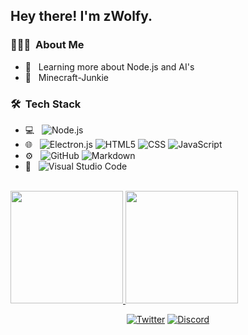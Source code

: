 <h2> Hey there! I'm zWolfy.</h2>

<h3> 👨🏻‍💻 &nbsp;About Me </h3>


- 🔰 &nbsp; Learning more about Node.js and AI's
- 💚 &nbsp; Minecraft-Junkie

<h3> 🛠 &nbsp;Tech Stack</h3>

- 💻 &nbsp;
  ![Node.js](https://img.shields.io/badge/-Node.js-333333?style=flat&logo=node.js)
- 🌐 &nbsp;
  ![Electron.js](https://img.shields.io/badge/-Node.js-333333?style=flat&logo=electron)
  ![HTML5](https://img.shields.io/badge/-HTML5-333333?style=flat&logo=HTML5)
  ![CSS](https://img.shields.io/badge/-CSS-333333?style=flat&logo=CSS3&logoColor=1572B6)
  ![JavaScript](https://img.shields.io/badge/-JavaScript-333333?style=flat&logo=javascript)
- ⚙️ &nbsp;
  ![GitHub](https://img.shields.io/badge/-GitHub-333333?style=flat&logo=github)
  ![Markdown](https://img.shields.io/badge/-Markdown-333333?style=flat&logo=markdown)
- 🔧 &nbsp;
  ![Visual Studio Code](https://img.shields.io/badge/-Visual%20Studio%20Code-333333?style=flat&logo=visual-studio-code&logoColor=007ACC)



<br/>

<a href="https://github.com/RealzWolfy">
  <img height="180em" src="https://github-readme-stats.vercel.app/api?username=RealzWolfy&theme=buefy&show_icons=true" />
  <img height="180em" src="https://github-readme-stats.vercel.app/api/top-langs/?username=RealzWolfy&theme=buefy&layout=compact" />
</a>

<br/>

<p align="center">
<a href="https://twitter.com/RealzWolfy"><img alt="Twitter" src="https://img.shields.io/badge/Twitter-black?style=flat-square&logo=twitter"></a>
<a href="https://discord.gg/w8VMX6U"><img alt="Discord" src="https://img.shields.io/badge/WolfCave-black?style=flat-square&logo=discord"></a>

</p>
